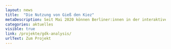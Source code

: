 ```yaml
---
layout: news
title:  "Die Nutzung von Gieß den Kiez"
metaDescription: Seit Mai 2020 können Berliner:innen in der interaktiven Kartenanwendung "Gieß den Kiez" die freiwillige Gießung von öffentlichen Bäumen koordinieren. Zusammen mit dem CityLAB veröffentlichen wir die Nutzungsdaten der Webseite als Open Data und haben uns ein paar Kennzahlen angesehen.
categories: aktuelles
visible: true
link: /projekte/gdk-analysis/
urlText: Zum Projekt
---
```


